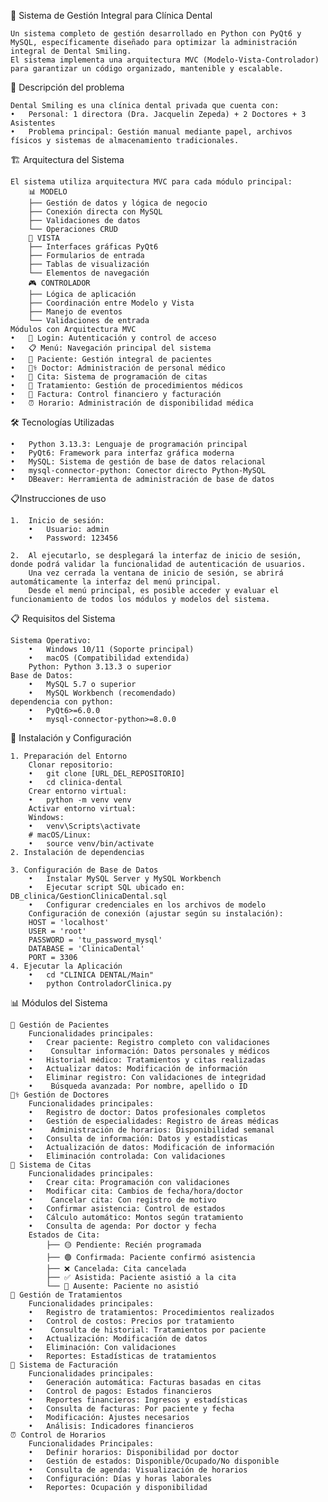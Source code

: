 🦷 Sistema de Gestión Integral para Clínica Dental

    Un sistema completo de gestión desarrollado en Python con PyQt6 y MySQL, específicamente diseñado para optimizar la administración integral de Dental Smiling.
    El sistema implementa una arquitectura MVC (Modelo-Vista-Controlador) para garantizar un código organizado, mantenible y escalable.

🏥 Descripción del problema

    Dental Smiling es una clínica dental privada que cuenta con:
    •	Personal: 1 directora (Dra. Jacquelin Zepeda) + 2 Doctores + 3 Asistentes
    •	Problema principal: Gestión manual mediante papel, archivos físicos y sistemas de almacenamiento tradicionales.

🏗 Arquitectura del Sistema

    El sistema utiliza arquitectura MVC para cada módulo principal:
        📊 MODELO 
        ├── Gestión de datos y lógica de negocio
        ├── Conexión directa con MySQL
        ├── Validaciones de datos
        └── Operaciones CRUD
        👀 VISTA 
        ├── Interfaces gráficas PyQt6
        ├── Formularios de entrada
        ├── Tablas de visualización
        └── Elementos de navegación
        🎮 CONTROLADOR 
        ├── Lógica de aplicación
        ├── Coordinación entre Modelo y Vista
        ├── Manejo de eventos
        └── Validaciones de entrada
    Módulos con Arquitectura MVC
    •	🔐 Login: Autenticación y control de acceso
    •	📋 Menú: Navegación principal del sistema
    •	👤 Paciente: Gestión integral de pacientes
    •	👨‍⚕️ Doctor: Administración de personal médico
    •	📅 Cita: Sistema de programación de citas
    •	💊 Tratamiento: Gestión de procedimientos médicos
    •	🧾 Factura: Control financiero y facturación
    •	⏰ Horario: Administración de disponibilidad médica

🛠 Tecnologías Utilizadas

    •	Python 3.13.3: Lenguaje de programación principal
    •	PyQt6: Framework para interfaz gráfica moderna
    •	MySQL: Sistema de gestión de base de datos relacional
    •	mysql-connector-python: Conector directo Python-MySQL
    •	DBeaver: Herramienta de administración de base de datos

📋Instrucciones de uso

    1.	Inicio de sesión: 
        •	Usuario: admin
        •	Password: 123456

    2.	Al ejecutarlo, se desplegará la interfaz de inicio de sesión, donde podrá validar la funcionalidad de autenticación de usuarios.
        Una vez cerrada la ventana de inicio de sesión, se abrirá automáticamente la interfaz del menú principal.
        Desde el menú principal, es posible acceder y evaluar el funcionamiento de todos los módulos y modelos del sistema.

📋 Requisitos del Sistema

    Sistema Operativo: 
        •	Windows 10/11 (Soporte principal)
        •	macOS (Compatibilidad extendida)
        Python: Python 3.13.3 o superior
    Base de Datos:
        •	MySQL 5.7 o superior
        •	MySQL Workbench (recomendado)
    dependencia con python: 
        •	PyQt6>=6.0.0
        •	mysql-connector-python>=8.0.0

🚀 Instalación y Configuración

    1. Preparación del Entorno
        Clonar repositorio:
        •	git clone [URL_DEL_REPOSITORIO]
        •	cd clinica-dental
        Crear entorno virtual:
        •	python -m venv venv
        Activar entorno virtual:
        Windows:
        •	venv\Scripts\activate
        # macOS/Linux:
        •	source venv/bin/activate
    2. Instalación de dependencias
        
    3. Configuración de Base de Datos
        •	Instalar MySQL Server y MySQL Workbench
        •	Ejecutar script SQL ubicado en: DB_clinica/GestionClinicaDental.sql
        •	Configurar credenciales en los archivos de modelo
        Configuración de conexión (ajustar según su instalación):
        HOST = 'localhost'
        USER = 'root'  
        PASSWORD = 'tu_password_mysql'
        DATABASE = 'ClinicaDental'
        PORT = 3306
    4. Ejecutar la Aplicación
        •	cd "CLINICA DENTAL/Main"
        •	python ControladorClinica.py

📊 Módulos del Sistema

    👤 Gestión de Pacientes
        Funcionalidades principales:
        •	Crear paciente: Registro completo con validaciones
        •	 Consultar información: Datos personales y médicos
        •	Historial médico: Tratamientos y citas realizadas
        •	Actualizar datos: Modificación de información
        •	Eliminar registro: Con validaciones de integridad
        •	 Búsqueda avanzada: Por nombre, apellido o ID
    👨‍⚕️ Gestión de Doctores
        Funcionalidades principales:
        •	Registro de doctor: Datos profesionales completos
        •	Gestión de especialidades: Registro de áreas médicas
        •	 Administración de horarios: Disponibilidad semanal
        •	Consulta de información: Datos y estadísticas
        •	Actualización de datos: Modificación de información
        •	Eliminación controlada: Con validaciones
    📅 Sistema de Citas
        Funcionalidades principales:
        •	Crear cita: Programación con validaciones
        •	Modificar cita: Cambios de fecha/hora/doctor
        •	 Cancelar cita: Con registro de motivo
        •	Confirmar asistencia: Control de estados
        •	Cálculo automático: Montos según tratamiento
        •	Consulta de agenda: Por doctor y fecha
        Estados de Cita:
            ├── 🟡 Pendiente: Recién programada
            ├── 🟢 Confirmada: Paciente confirmó asistencia  
            ├── ❌ Cancelada: Cita cancelada
            ├── ✅ Asistida: Paciente asistió a la cita
            └── 🔴 Ausente: Paciente no asistió 
    💊 Gestión de Tratamientos
        Funcionalidades principales:
        •	Registro de tratamientos: Procedimientos realizados
        •	Control de costos: Precios por tratamiento
        •	 Consulta de historial: Tratamientos por paciente
        •	Actualización: Modificación de datos
        •	Eliminación: Con validaciones
        •	Reportes: Estadísticas de tratamientos
    🧾 Sistema de Facturación
        Funcionalidades principales:
        •	Generación automática: Facturas basadas en citas
        •	Control de pagos: Estados financieros
        •	Reportes financieros: Ingresos y estadísticas
        •	Consulta de facturas: Por paciente y fecha
        •	Modificación: Ajustes necesarios
        •	Análisis: Indicadores financieros
    ⏰ Control de Horarios
        Funcionalidades Principales:
        •	Definir horarios: Disponibilidad por doctor
        •	Gestión de estados: Disponible/Ocupado/No disponible
        •	Consulta de agenda: Visualización de horarios
        •	Configuración: Días y horas laborales
        •	Reportes: Ocupación y disponibilidad



